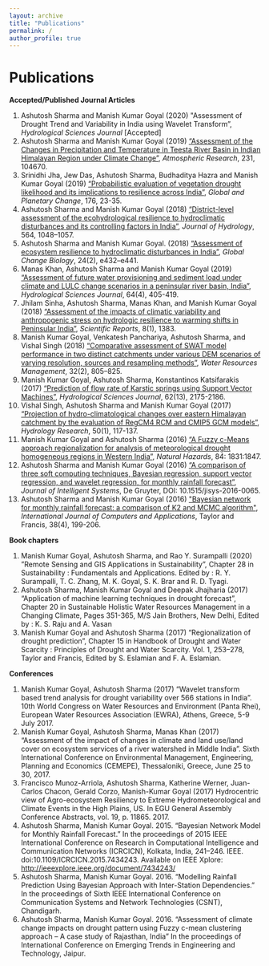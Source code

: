 ```yaml
---
layout: archive
title: "Publications"
permalink: /
author_profile: true
---
```


Publications
======
**Accepted/Published Journal Articles** <br/>
1. Ashutosh Sharma and Manish Kumar Goyal (2020) "Assessment of Drought Trend and Variability in India using Wavelet
Transform”, *Hydrological Sciences Journal* [Accepted]
1. Ashutosh Sharma and Manish Kumar Goyal (2019) [“Assessment of the Changes in Precipitation and Temperature in Teesta River Basin in Indian Himalayan Region under Climate Change”](https://www.sciencedirect.com/science/article/pii/S0169809519307616?via%3Dihub), *Atmospheric Research*, 231, 104670. <br/>
1. Srinidhi Jha, Jew Das, Ashutosh Sharma, Budhaditya Hazra and Manish Kumar Goyal (2019) [“Probabilistic evaluation of vegetation drought likelihood and its implications to resilience across India”](https://www.sciencedirect.com/science/article/pii/S0921818118305496), *Global and Planetary Change*, 176, 23-35.
1. Ashutosh Sharma and Manish Kumar Goyal (2018) [“District-level assessment of the ecohydrological resilience to hydroclimatic disturbances and its controlling factors in India”](https://www.sciencedirect.com/science/article/pii/S0022169418305936/), *Journal of Hydrology*, 564, 1048–1057. <br/>
1. Ashutosh Sharma and Manish Kumar Goyal. (2018) [“Assessment of ecosystem resilience to hydroclimatic disturbances in India”](https://onlinelibrary.wiley.com/doi/full/10.1111/gcb.13874), *Global Change Biology*, 24(2), e432–e441. <br/>
1. Manas Khan, Ashutosh Sharma and Manish Kumar Goyal (2019) [“Assessment of future water provisioning and sediment load under climate and LULC change scenarios in a peninsular river basin, India”](https://www.tandfonline.com/doi/full/10.1080/02626667.2019.1584401), *Hydrological Sciences Journal*, 64(4), 405-419. <br/>
1. Jhilam Sinha, Ashutosh Sharma, Manas Khan, and Manish Kumar Goyal (2018) [“Assessment of the impacts of climatic variability and anthropogenic stress on hydrologic resilience to warming shifts in Peninsular India”](https://www.nature.com/articles/s41598-018-32091-0), *Scientific Reports*, 8(1), 1383. <br/>
1. Manish Kumar Goyal, Venkatesh Panchariya, Ashutosh Sharma, and Vishal Singh (2018) [“Comparative assessment of SWAT model performance in two distinct catchments under various DEM scenarios of varying resolution, sources and resampling methods”](https://link.springer.com/article/10.1007/s11269-017-1840-1), *Water Resources Management*, 32(2), 805–825. <br/>
1. Manish Kumar Goyal, Ashutosh Sharma, Konstantinos Katsifarakis (2017) [“Prediction of flow rate of Karstic springs using Support Vector Machines”](http://www.tandfonline.com/doi/full/10.1080/02626667.2017.1371847), *Hydrological Sciences Journal*, 62(13), 2175-2186.   <br/>
1. Vishal Singh, Ashutosh Sharma and Manish Kumar Goyal (2017) [“Projection of hydro-climatological changes over eastern Himalayan catchment by the evaluation of RegCM4 RCM and CMIP5 GCM models”](https://iwaponline.com/hr/article-abstract/doi/10.2166/nh.2017.193/38820/Projection-of-hydro-climatological-changes-over?redirectedFrom=fulltext), *Hydrology Research*, 50(1), 117-137. <br/>
1. Manish Kumar Goyal and Ashutosh Sharma (2016) [“A Fuzzy c-Means approach regionalization for analysis of meteorological drought homogeneous regions in Western India”](https://link.springer.com/article/10.1007/s11069-016-2520-9), *Natural Hazards*, 84: 1831:1847. <br/>
1. Ashutosh Sharma and Manish Kumar Goyal (2016) [“A comparison of three soft computing techniques, Bayesian regression, support vector regression, and wavelet regression, for monthly rainfall forecast”](https://www.degruyter.com/view/j/jisys.ahead-of-print/jisys-2016-0065/jisys-2016-0065.xml), *Journal of Intelligent Systems*, De Gruyter, DOI: 10.1515/jisys-2016-0065. <br/>
1. Ashutosh Sharma and Manish Kumar Goyal (2016) ["Bayesian network for monthly rainfall forecast: a comparison of K2 and MCMC algorithm"](https://www.tandfonline.com/doi/abs/10.1080/1206212X.2016.1237131), *International Journal of Computers and Applications*, Taylor and Francis, 38(4), 199-206. 

**Book chapters**
1. Manish Kumar Goyal, Ashutosh Sharma, and Rao Y. Surampalli (2020) ”Remote Sensing and GIS Applications in Sustainability”, Chapter 28 in Sustainability : Fundamentals and Applications. Edited by : R. Y. Surampalli, T. C. Zhang, M. K. Goyal, S. K. Brar and R. D. Tyagi. 
1. Ashutosh Sharma, Manish Kumar Goyal and Deepak Jhajharia (2017) “Application of machine learning techniques in drought forecast”, Chapter 20 in Sustainable Holistic Water Resources Management in a Changing Climate, Pages 351-365, M/S Jain Brothers, New Delhi, Edited by : K. S. Raju and A. Vasan
1. Manish Kumar Goyal and Ashutosh Sharma (2017) “Regionalization of drought prediction”, Chapter 15 in Handbook of Drought and Water Scarcity : Principles of Drought and Water Scarcity. Vol. 1, 253–278, Taylor and Francis, Edited by S. Eslamian and F. A. Eslamian. 

**Conferences**
1. Manish Kumar Goyal, Ashutosh Sharma (2017) “Wavelet transform based trend analysis for drought variability over 566 stations in India”.  10th World Congress on Water Resources and Environment (Panta Rhei), European Water Resources Association (EWRA), Athens, Greece, 5-9 July 2017.
1. Manish Kumar Goyal, Ashutosh Sharma, Manas Khan (2017) “Assessment of the impact of changes in climate and land use/land cover on ecosystem services of a river watershed in Middle India”. Sixth International Conference on Environmental Management, Engineering, Planning and Economics (CEMEPE), Thessaloniki, Greece, June 25 to 30, 2017.
1. Francisco Munoz-Arriola, Ashutosh Sharma, Katherine Werner, Juan-Carlos Chacon, Gerald Corzo, Manish-Kumar Goyal (2017) Hydrocentric view of Agro-ecosystem Resiliency to Extreme Hydrometeorological and Climate Events in the High Plains, US. In EGU General Assembly Conference Abstracts, vol. 19, p. 11865. 2017. 
1. Ashutosh Sharma, Manish Kumar Goyal. 2015. “Bayesian Network Model for Monthly Rainfall Forecast.” In the proceedings of 2015 IEEE International Conference on Research in Computational Intelligence and Communication Networks (ICRCICN), Kolkata, India, 241–246. IEEE. doi:10.1109/ICRCICN.2015.7434243. Available on IEEE Xplore: http://ieeexplore.ieee.org/document/7434243/
1. Ashutosh Sharma, Manish Kumar Goyal. 2016. “Modelling Rainfall Prediction Using Bayesian Approach with Inter-Station Dependencies.” In the proceedings of Sixth IEEE International Conference on Communication Systems and Network Technologies (CSNT), Chandigarh.
1. Ashutosh Sharma, Manish Kumar Goyal. 2016. “Assessment of climate change impacts on drought pattern using Fuzzy c-mean clustering approach – A case study of Rajasthan, India” In the proceedings of International Conference on Emerging Trends in Engineering and Technology, Jaipur.
